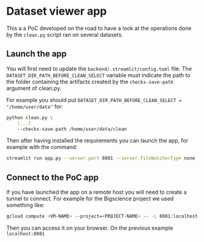 # Dataset viewer app

This a a PoC developed on the road to have a look at the operations done by the `clean.py` script ran on several datasets.

## Launch the app

You will first need to update the `backend/.streamlit/config.toml` file. The `DATASET_DIR_PATH_BEFORE_CLEAN_SELECT` variable must indicate the path to the folder containing the artifacts created by the `checks-save-path` argument of clean.py. 

For example you should put `DATASET_DIR_PATH_BEFORE_CLEAN_SELECT = "/home/user/data"` for:
```bash
python clean.py \
    [...] 
    --checks-save-path /home/user/data/clean
```

Then after having installed the requirements you can launch the app, for example with the command:
```bash
streamlit run app.py --server.port 8081 --server.fileWatcherType none
```

## Connect to the PoC app

If you have launched the app on a remote host you will need to create a tunnel to connect. For example for the Bigscience project we used something like:

```bash
gcloud compute <VM-NAME> --project=<PROJECT-NAME> -- -L 8081:localhost:8081
```

Then you can access it on your browser. On the previous example `localhost:8081`
